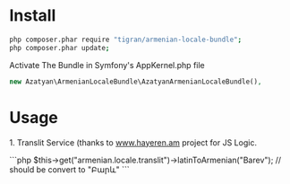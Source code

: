 Install
=======
```bash
php composer.phar require "tigran/armenian-locale-bundle";
php composer.phar update;
```
Activate The Bundle in Symfony's  AppKernel.php file
```php
new Azatyan\ArmenianLocaleBundle\AzatyanArmenianLocaleBundle(),
```
Usage
=============
<p>1. Translit Service (thanks to <a target="_blank" href="http://hayeren.am/">www.hayeren.am</a> project for JS Logic.</p>
```php
$this->get("armenian.locale.translit")->latinToArmenian("Barev");  // should be convert to "Բարև"
```
